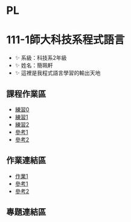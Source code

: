 # PL
# 111-1師大科技系程式語言
- ✨ 系級：科技系2年級
- ✨ 姓名：簡珮軒
- ✨ 這裡是我程式語言學習的輸出天地
## 課程作業區
- [練習0](https://github.com/cpeggy/PL/blob/main/Python01.ipynb)
- [練習1](https://github.com/cpeggy/PL/blob/main/Python02.ipynb)
- [練習2](http://loca)
- [參考1](https://openhome.cc/Gossip/Encoding/Python.html)
- [參考2](https://www.techiedelight.com/zh-tw/count-occurrences-of-an-item-in-a-python-list/)
## 作業連結區
- [作業1](https://github.com/cpeggy/PL/blob/main/Practice3.ipynb)
-   [參考1](https://openhome.cc/Gossip/Encoding/Python.html)
-   [參考2](https://www.techiedelight.com/zh-tw/count-occurrences-of-an-item-in-a-python-list/)
## 專題連結區
